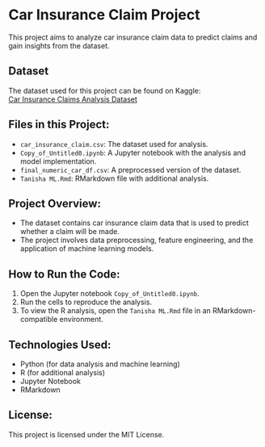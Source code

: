# Car Insurance Claim Project

This project aims to analyze car insurance claim data to predict claims and gain insights from the dataset.


## Dataset
The dataset used for this project can be found on Kaggle:  
[Car Insurance Claims Analysis Dataset](https://www.kaggle.com/code/warazubairkhan/car-insurrance-claims-analysis)


## Files in this Project:
- `car_insurance_claim.csv`: The dataset used for analysis.
- `Copy_of_Untitled0.ipynb`: A Jupyter notebook with the analysis and model implementation.
- `final_numeric_car_df.csv`: A preprocessed version of the dataset.
- `Tanisha ML.Rmd`: RMarkdown file with additional analysis.

## Project Overview:
- The dataset contains car insurance claim data that is used to predict whether a claim will be made.
- The project involves data preprocessing, feature engineering, and the application of machine learning models.

## How to Run the Code:
1. Open the Jupyter notebook `Copy_of_Untitled0.ipynb`.
2. Run the cells to reproduce the analysis.
3. To view the R analysis, open the `Tanisha ML.Rmd` file in an RMarkdown-compatible environment.

## Technologies Used:
- Python (for data analysis and machine learning)
- R (for additional analysis)
- Jupyter Notebook
- RMarkdown

## License:
This project is licensed under the MIT License.
